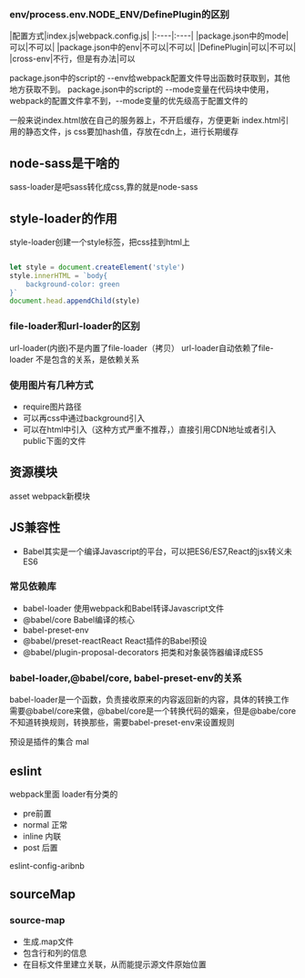 ### env/process.env.NODE_ENV/DefinePlugin的区别

|配置方式|index.js|webpack.config.js|
|:----|:----|
|package.json中的mode|可以|不可以|
|package.json中的env|不可以|不可以|
|DefinePlugin|可以|不可以|
|cross-env|不行，但是有办法|可以

package.json中的script的 --env给webpack配置文件导出函数时获取到，其他地方获取不到。
package.json中的script的 --mode变量在代码块中使用，webpack的配置文件拿不到，--mode变量的优先级高于配置文件的

一般来说index.html放在自己的服务器上，不开启缓存，方便更新
index.html引用的静态文件，js css要加hash值，存放在cdn上，进行长期缓存

## node-sass是干啥的
sass-loader是吧sass转化成css,靠的就是node-sass

## style-loader的作用
style-loader创建一个style标签，把css挂到html上

```javascript

let style = document.createElement('style')
style.innerHTML = `body{
    background-color: green
}`
document.head.appendChild(style)
```

### file-loader和url-loader的区别
url-loader(内嵌)不是内置了file-loader（拷贝）
url-loader自动依赖了file-loader 不是包含的关系，是依赖关系


### 使用图片有几种方式

* require图片路径
* 可以再css中通过background引入
* 可以在html中引入（这种方式严重不推荐，）直接引用CDN地址或者引入public下面的文件

## 资源模块 
asset webpack新模块


## JS兼容性
* Babel其实是一个编译Javascript的平台，可以把ES6/ES7,React的jsx转义未ES6

### 常见依赖库

* babel-loader 使用webpack和Babel转译Javascript文件
* @babel/core Babel编译的核心
* babel-preset-env
* @babel/preset-reactReact React插件的Babel预设
* @babel/plugin-proposal-decorators 把类和对象装饰器编译成ES5
  
### babel-loader,@babel/core, babel-preset-env的关系
babel-loader是一个函数，负责接收原来的内容返回新的内容，具体的转换工作需要@babel/core来做，@babel/core是一个转换代码的姻亲，但是@babe/core不知道转换规则，转换那些，需要babel-preset-env来设置规则

预设是插件的集合
mal
## eslint

webpack里面 loader有分类的
* pre前置
* normal 正常
* inline 内联
* post 后置

eslint-config-aribnb

## sourceMap

### source-map

* 生成.map文件
* 包含行和列的信息
* 在目标文件里建立关联，从而能提示源文件原始位置


